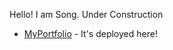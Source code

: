 Hello! I am Song.
Under Construction

* [MyPortfolio](https://DeepLearnerSC.github.io/) - It's deployed here!

